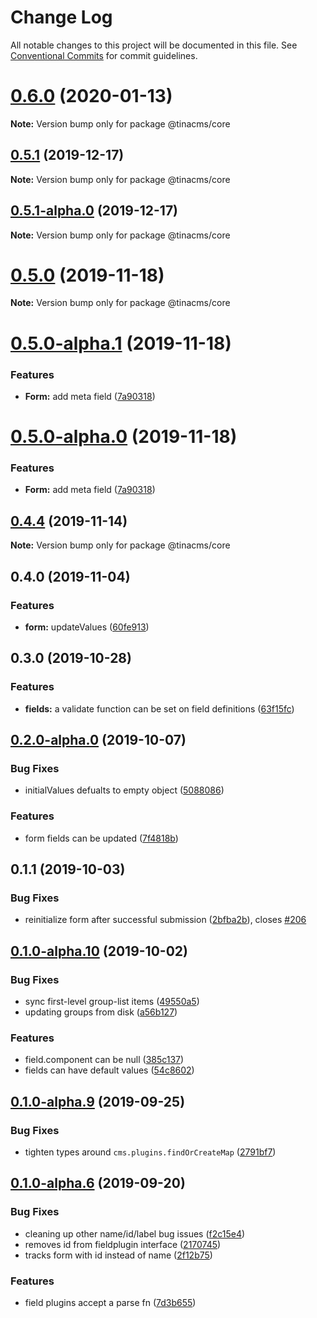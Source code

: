 # Change Log

All notable changes to this project will be documented in this file.
See [Conventional Commits](https://conventionalcommits.org) for commit guidelines.

# [0.6.0](https://github.com/tinacms/tinacms/compare/@tinacms/core@0.6.0-alpha.0...@tinacms/core@0.6.0) (2020-01-13)

**Note:** Version bump only for package @tinacms/core





## [0.5.1](https://github.com/tinacms/tinacms/compare/@tinacms/core@0.5.1-alpha.0...@tinacms/core@0.5.1) (2019-12-17)

**Note:** Version bump only for package @tinacms/core





## [0.5.1-alpha.0](https://github.com/tinacms/tinacms/compare/@tinacms/core@0.5.0...@tinacms/core@0.5.1-alpha.0) (2019-12-17)

**Note:** Version bump only for package @tinacms/core





# [0.5.0](https://github.com/tinacms/tinacms/compare/@tinacms/core@0.5.0-alpha.1...@tinacms/core@0.5.0) (2019-11-18)

**Note:** Version bump only for package @tinacms/core





# [0.5.0-alpha.1](https://github.com/tinacms/tinacms/compare/@tinacms/core@0.4.4...@tinacms/core@0.5.0-alpha.1) (2019-11-18)


### Features

* **Form:** add meta field ([7a90318](https://github.com/tinacms/tinacms/commit/7a90318))





# [0.5.0-alpha.0](https://github.com/tinacms/tinacms/compare/@tinacms/core@0.4.4...@tinacms/core@0.5.0-alpha.0) (2019-11-18)


### Features

* **Form:** add meta field ([7a90318](https://github.com/tinacms/tinacms/commit/7a90318))





## [0.4.4](https://github.com/tinacms/tinacms/compare/@tinacms/core@0.4.3...@tinacms/core@0.4.4) (2019-11-14)

**Note:** Version bump only for package @tinacms/core





## 0.4.0 (2019-11-04)

### Features

- **form:** updateValues ([60fe913](https://github.com/tinacms/tinacms/commit/60fe913))

## 0.3.0 (2019-10-28)

### Features

- **fields:** a validate function can be set on field definitions ([63f15fc](https://github.com/tinacms/tinacms/commit/63f15fc))

## [0.2.0-alpha.0](https://github.com/tinacms/tinacms/compare/@tinacms/core@0.1.1...@tinacms/core@0.2.0-alpha.0) (2019-10-07)

### Bug Fixes

- initialValues defualts to empty object ([5088086](https://github.com/tinacms/tinacms/commit/5088086))

### Features

- form fields can be updated ([7f4818b](https://github.com/tinacms/tinacms/commit/7f4818b))

## 0.1.1 (2019-10-03)

### Bug Fixes

- reinitialize form after successful submission ([2bfba2b](https://github.com/tinacms/tinacms/commit/2bfba2b)), closes [#206](https://github.com/tinacms/tinacms/issues/206)

## [0.1.0-alpha.10](https://github.com/tinacms/tinacms/compare/@tinacms/core@0.1.0-alpha.9...@tinacms/core@0.1.0-alpha.10) (2019-10-02)

### Bug Fixes

- sync first-level group-list items ([49550a5](https://github.com/tinacms/tinacms/commit/49550a5))
- updating groups from disk ([a56b127](https://github.com/tinacms/tinacms/commit/a56b127))

### Features

- field.component can be null ([385c137](https://github.com/tinacms/tinacms/commit/385c137))
- fields can have default values ([54c8602](https://github.com/tinacms/tinacms/commit/54c8602))

## [0.1.0-alpha.9](https://github.com/tinacms/tinacms/compare/@tinacms/core@0.1.0-alpha.8...@tinacms/core@0.1.0-alpha.9) (2019-09-25)

### Bug Fixes

- tighten types around `cms.plugins.findOrCreateMap` ([2791bf7](https://github.com/tinacms/tinacms/commit/2791bf7))

## [0.1.0-alpha.6](https://github.com/tinacms/tinacms/compare/@tinacms/core@0.1.0-alpha.5...@tinacms/core@0.1.0-alpha.6) (2019-09-20)

### Bug Fixes

- cleaning up other name/id/label bug issues ([f2c15e4](https://github.com/tinacms/tinacms/commit/f2c15e4))
- removes id from fieldplugin interface ([2170745](https://github.com/tinacms/tinacms/commit/2170745))
- tracks form with id instead of name ([2f12b75](https://github.com/tinacms/tinacms/commit/2f12b75))

### Features

- field plugins accept a parse fn ([7d3b655](https://github.com/tinacms/tinacms/commit/7d3b655))
